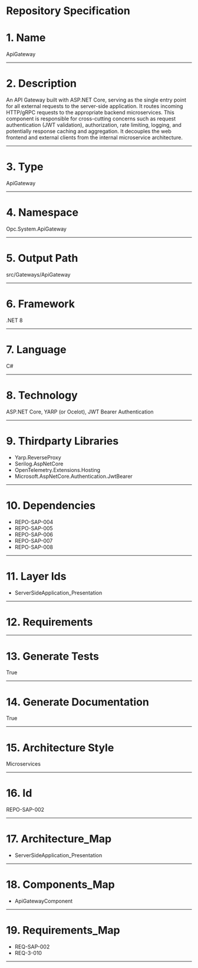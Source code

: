 # Repository Specification

# 1. Name
ApiGateway


---

# 2. Description
An API Gateway built with ASP.NET Core, serving as the single entry point for all external requests to the server-side application. It routes incoming HTTP/gRPC requests to the appropriate backend microservices. This component is responsible for cross-cutting concerns such as request authentication (JWT validation), authorization, rate limiting, logging, and potentially response caching and aggregation. It decouples the web frontend and external clients from the internal microservice architecture.


---

# 3. Type
ApiGateway


---

# 4. Namespace
Opc.System.ApiGateway


---

# 5. Output Path
src/Gateways/ApiGateway


---

# 6. Framework
.NET 8


---

# 7. Language
C#


---

# 8. Technology
ASP.NET Core, YARP (or Ocelot), JWT Bearer Authentication


---

# 9. Thirdparty Libraries

- Yarp.ReverseProxy
- Serilog.AspNetCore
- OpenTelemetry.Extensions.Hosting
- Microsoft.AspNetCore.Authentication.JwtBearer


---

# 10. Dependencies

- REPO-SAP-004
- REPO-SAP-005
- REPO-SAP-006
- REPO-SAP-007
- REPO-SAP-008


---

# 11. Layer Ids

- ServerSideApplication_Presentation


---

# 12. Requirements



---

# 13. Generate Tests
True


---

# 14. Generate Documentation
True


---

# 15. Architecture Style
Microservices


---

# 16. Id
REPO-SAP-002


---

# 17. Architecture_Map

- ServerSideApplication_Presentation


---

# 18. Components_Map

- ApiGatewayComponent


---

# 19. Requirements_Map

- REQ-SAP-002
- REQ-3-010


---

